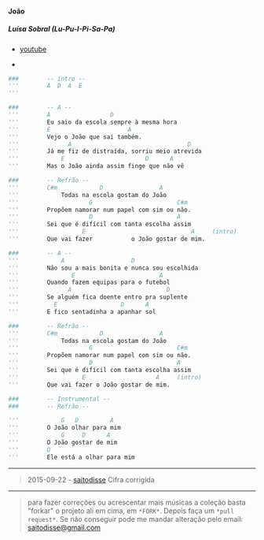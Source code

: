 #### João
##### Luísa Sobral (Lu-Pu-I-Pi-Sa-Pa)
- [youtube](https://www.youtube.com/watch?t=40&v=X-wvVQ7ssNU)

-
```py
###        -- intro --
'''        A  D  A  E
'''

###        -- A --
'''        A                 D
'''        Eu saio da escola sempre à mesma hora
'''        E                      A
'''        Vejo o João que sai também.
'''              A                                 D
'''        Já me fiz de distraída, sorriu meio atrevida
'''            E                       D      A
'''        Mas o João ainda assim finge que não vê

###        -- Refrão --
'''        C#m            D                A
'''            Todas na escola gostam do João
'''                    G                        C#m
'''        Propõem namorar num papel com sim ou não.
'''                    D                        A
'''        Sei que é difícil com tanta escolha assim
'''                  E                              A     (intro)
'''        Que vai fazer           o João gostar de mim.

###        -- A --
'''            A                   D
'''        Não sou a mais bonita e nunca sou escolhida
'''               E                        A
'''        Quando fazem equipas para o futebol
'''              A                           D
'''        Se alguém fica doente entro pra suplente
'''          E                  D      A
'''        E fico sentadinha a apanhar sol

###        -- Refrão --
'''        C#m            D                A
'''            Todas na escola gostam do João
'''                    G                        C#m
'''        Propõem namorar num papel com sim ou não.
'''                    D                        A
'''        Sei que é difícil com tanta escolha assim
'''                  E                    A     (intro)
'''        Que vai fazer o João gostar de mim.

###        -- Instrumental --
###        -- Refrão --

'''            G   D         A
'''        O João olhar para mim
'''            G     D      A
'''        O João gostar de mim
'''        D
'''        Ele está a olhar para mim

```

-----------------

> 2015-09-22 - [saitodisse](http://saitodisse.github.io/)
>  Cifra corrigida

-------------

> para fazer correções ou acrescentar mais músicas a coleção basta "forkar" o projeto ali em cima, em `*FORK*`. Depois faça um `*pull request*`. Se não conseguir pode me mandar alteração pelo email: saitodisse@gmail.com
